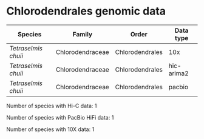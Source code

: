 # Chlorodendrales genomic data

| Species | Family | Order | Data type |
| -- | --- | --- | --- |
| *Tetraselmis chuii* | Chlorodendraceae | Chlorodendrales | 10x |
| *Tetraselmis chuii* | Chlorodendraceae | Chlorodendrales | hic-arima2 |
| *Tetraselmis chuii* | Chlorodendraceae | Chlorodendrales | pacbio |

Number of species with Hi-C data: 1

Number of species with PacBio HiFi data: 1

Number of species with 10X data: 1
